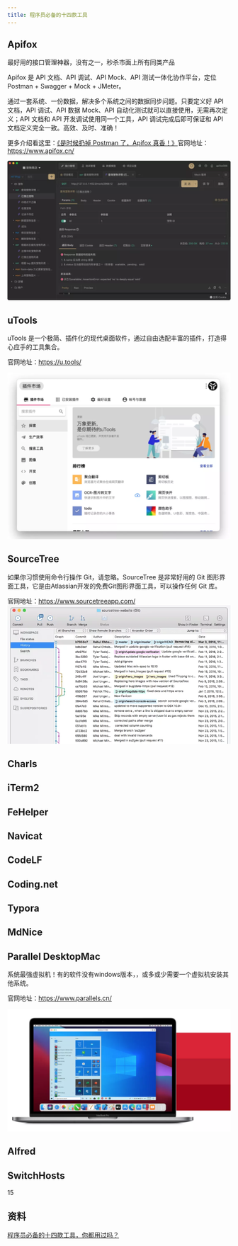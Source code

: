 ```yaml
---
title: 程序员必备的十四款工具
---
```


## Apifox
最好用的接口管理神器，没有之一，秒杀市面上所有同类产品

Apifox 是 API 文档、API 调试、API Mock、API 测试一体化协作平台，定位 Postman + Swagger + Mock + JMeter。

通过一套系统、一份数据，解决多个系统之间的数据同步问题。只要定义好 API 文档，API 调试、API 数据 Mock、API 自动化测试就可以直接使用，无需再次定义；API 文档和 API 开发调试使用同一个工具，API 调试完成后即可保证和 API 文档定义完全一致。高效、及时、准确！

更多介绍看这里：[《是时候扔掉 Postman 了，Apifox 真香！》](https://mp.weixin.qq.com/s?__biz=MzU3ODE1NDU4Nw==&mid=2247483954&idx=1&sn=0162d68ce94d9eddecc332c4c42b1da2&chksm=fd78fb06ca0f7210cd12061bcf6c2c7287f02e4eb3242b5fe9eaa1f518c098189ac597b10380&scene=21#wechat_redirect)官网地址：https://www.apifox.cn/

![apifox](./images/1.jpg)

## uTools
uTools 是一个极简、插件化的现代桌面软件，通过自由选配丰富的插件，打造得心应手的工具集合。

官网地址：https://u.tools/

![uTools](./images/2.jpg)

## SourceTree
如果你习惯使用命令行操作 Git，请忽略。SourceTree 是非常好用的 Git 图形界面工具，它是由Atlassian开发的免费Git图形界面工具，可以操作任何 Git 库。

官网地址：https://www.sourcetreeapp.com/
![SourceTree](./images/3.jpg)

## Charls
## iTerm2
## FeHelper
## Navicat
## CodeLF
## Coding.net

## Typora
## MdNice 

## Parallel DesktopMac
系统最强虚拟机！有的软件没有windows版本，，或多或少需要一个虚拟机安装其他系统。

官网地址：https://www.parallels.cn/

![Parallel DesktopMac](./images/12.jpg)
## Alfred
## SwitchHosts
15
## 资料
[程序员必备的十四款工具，你都用过吗？](https://mp.weixin.qq.com/s/s0aL6EH9s1cK1fElDiIaDg)
